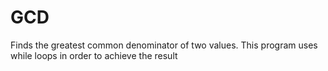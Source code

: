 # GCD
Finds the greatest common denominator of two values. This program uses while loops in order to achieve the result
